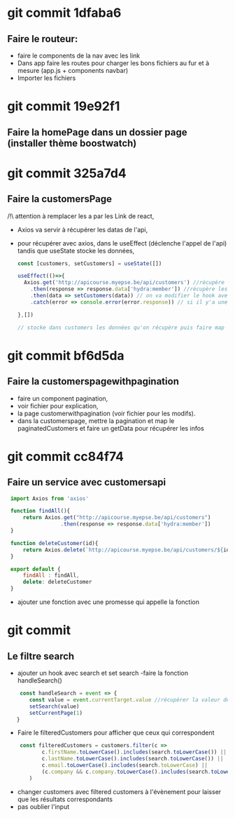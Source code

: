 # git commit 1dfaba6
## Faire le routeur:

- faire le components de la nav avec les link
- Dans app faire les routes pour charger les bons fichiers au fur et à mesure (app.js + components navbar)
- Importer les fichiers

# git commit 19e92f1
## Faire la homePage dans un dossier page (installer thème boostwatch)

# git commit 325a7d4
## Faire la customersPage

/!\ attention à remplacer les a par les Link de react,

- Axios va servir à récupérer les datas de l'api,
- pour récupérer avec axios, dans le useEffect (déclenche l'appel de l'api) tandis que useState stocke les données,

    ```js
    const [customers, setCustomers] = useState([])
    
    useEffect(()=>{
      Axios.get('http://apicourse.myepse.be/api/customers') //récupère l'url
        .then(response => response.data['hydra:member']) //récupère les membres
        .then(data => setCustomers(data)) // on va modifier le hook avec ce qu'on récupère
        .catch(error => console.error(error.response)) // si il y'a une erreur déclencher message dans la console
    
    },[])
    
    // stocke dans customers les données qu'on récupère puis faire map de customers et y placer les données
    ```

# git commit bf6d5da
## Faire la customerspagewithpagination

- faire un component pagination,
- voir fichier pour explication,
- la page customerwithpagination (voir fichier pour les modifs).
- dans la customerspage, mettre la pagination et map le paginatedCustomers et faire un getData pour récupérer les infos


# git commit cc84f74
## Faire un service avec customersapi

   ```js 
    import Axios from 'axios'

    function findAll(){
        return Axios.get("http://apicourse.myepse.be/api/customers")
                    .then(response => response.data['hydra:member'])
    }

    function deleteCustomer(id){
        return Axios.delete(`http://apicourse.myepse.be/api/customers/${id}`)
    }

    export default {
        findAll : findAll,
        delete: deleteCustomer
    }
   ```

   -  ajouter une fonction avec une promesse qui appelle la fonction

# git commit 
## Le filtre search
- ajouter un hook avec search et set search
-faire la fonction handleSearch()

 ```js 
     const handleSearch = event => {
        const value = event.currentTarget.value //récupérer la valeur de l'élément qui a déclencher l'évènement grâce au handle change
        setSearch(value)
        setCurrentPage(1)
    } 
 ```

- Faire le filteredCustomers pour afficher que ceux qui correspondent

 ```js 
     const filteredCustomers = customers.filter(c => 
            c.firstName.toLowerCase().includes(search.toLowerCase()) || // on met en miniscule soit le prenom le nom le mail ou la company et on demande si ca inclut la recherche en minuscule
            c.lastName.toLowerCase().includes(search.toLowerCase()) ||
            c.email.toLowerCase().includes(search.toLowerCase) || 
            (c.company && c.company.toLowerCase().includes(search.toLowerCase()))
        )


 ```

- changer customers avec filtered customers à l'évènement pour laisser que les résultats correspondants
- pas oublier l'input

